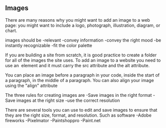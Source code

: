 ## Images

There are many reasons why you might want to add an image to a web page: you might want to include a logo, photograph, illustration, diagram, or chart.

images should be 
-relevant
-convey information
-convey the right mood
-be instantly recognizable
-fit the color palette

If you are building a site from scratch, it is good practice to create a folder for all of the images the site uses. To add an image to a website you need to use an <img>
element and it must carry the src attribute and the alt attribute.

You can place an image before a paragraph in your code, inside the start of a paragraph, in the middle of a paragraph. You can also align your image using the "align" attribute

The three rules for creating images are
-Save images in the right format
-Save images at the right size 
-use the correct resolution

There are several tools you can use to edit and save images to ensure that they are the right size, format, and resolution. Such as software
-Adobe fireworks
-Pixelmator
-Paintshoppro
-Paint.net